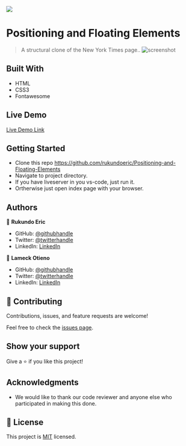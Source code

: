 
![](https://img.shields.io/badge/Microverse-blueviolet)

# Positioning and Floating Elements

> A structural clone of the New York Times page..
![screenshot](./img/screenshot.png)

## Built With

- HTML
- CSS3
- Fontawesome

## Live Demo

[Live Demo Link](https://gitcdn.xyz/cdn/rukundoeric/Positioning-and-Floating-Elements/5d71b895deed0c31e94517a83876509b7bd976f0/index.html)

## Getting Started

* Clone this repo https://github.com/rukundoeric/Positioning-and-Floating-Elements
* Navigate to project directory.
* If you have liveserver in you vs-code, just run it.
* Ortherwise just open index page with your browser.

## Authors

👤 **Rukundo Eric**
  - GitHub: [@githubhandle](https://github.com/rukundoeric)
  - Twitter: [@twitterhandle](https://twitter.com/rukundoeric005)
  - LinkedIn: [LinkedIn](https://www.linkedin.com/in/rukundo-eric-000bba181/)

👤 **Lameck Otieno**
  - GitHub: [@githubhandle](https://github.com/Lameck1)
  - Twitter: [@twitterhandle](https://twitter.com/lameck721)
  - LinkedIn: [LinkedIn](https://www.linkedin.com/in/lameck-odhiambo-642b7077/)

## 🤝 Contributing

Contributions, issues, and feature requests are welcome!

Feel free to check the [issues page](issues/).


## Show your support

Give a ⭐️ if you like this project!

## Acknowledgments

- We would like to thank our code reviewer and anyone else who participated in making this done.

## 📝 License

This project is [MIT](lic.url) licensed.
